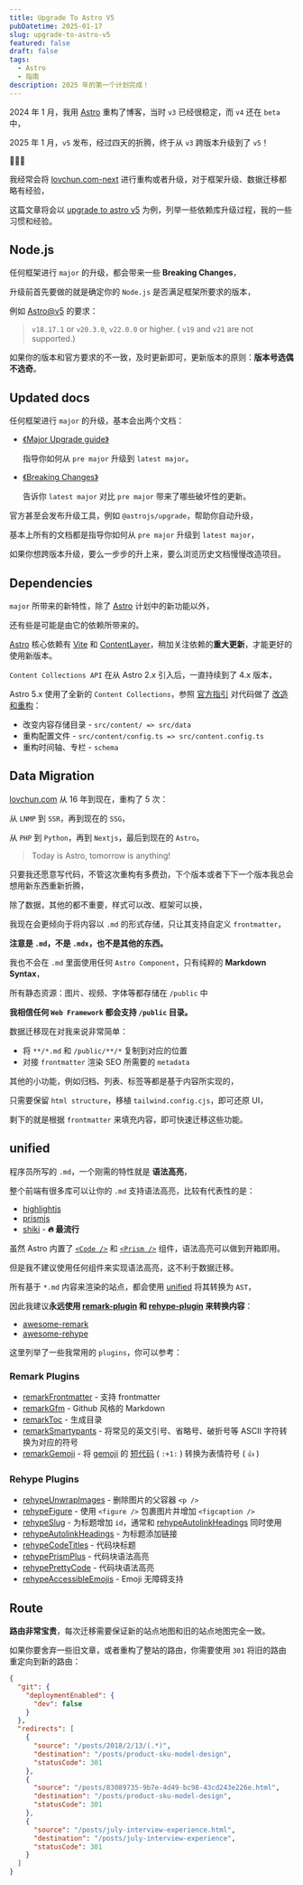 ```yaml
---
title: Upgrade To Astro V5
pubDatetime: 2025-01-17
slug: upgrade-to-astro-v5
featured: false
draft: false
tags:
  - Astro
  - 指南
description: 2025 年的第一个计划完成！
---
```


2024 年 1 月，我用 [Astro](https://astro.build/) 重构了博客，当时 `v3` 已经很稳定，而 `v4` 还在 `beta` 中，

2025 年 1 月，`v5` 发布，经过四天的折腾，终于从 `v3` 跨版本升级到了 `v5`！

🎉🎉🎉

我经常会将 [lovchun.com-next](https://github.com/PassionZale/lovchun.com-next) 进行重构或者升级，对于框架升级、数据迁移都略有经验，

这篇文章将会以 [upgrade to astro v5](https://github.com/PassionZale/lovchun.com-next/pull/98) 为例，列举一些依赖库升级过程，我的一些习惯和经验。

## Node.js

任何框架进行 `major` 的升级，都会带来一些 **Breaking Changes**，

升级前首先要做的就是确定你的 `Node.js` 是否满足框架所要求的版本，

例如 [Astro@v5](https://astro.build/) 的要求：

> `v18.17.1` or `v20.3.0`, `v22.0.0` or higher. ( `v19` and `v21` are not supported.)

如果你的版本和官方要求的不一致，及时更新即可，更新版本的原则：**版本号选偶不选奇**。

## Updated docs

任何框架进行 `major` 的升级，基本会出两个文档：

- [《Major Upgrade guide》](https://docs.astro.build/en/guides/upgrade-to/v5/)

  指导你如何从 `pre major` 升级到 `latest major`。

- [《Breaking Changes》](https://docs.astro.build/en/guides/upgrade-to/v5/#breaking-changes)

  告诉你 `latest major` 对比 `pre major` 带来了哪些破坏性的更新。

官方甚至会发布升级工具，例如 `@astrojs/upgrade`，帮助你自动升级，

基本上所有的文档都是指导你如何从 `pre major` 升级到 `latest major`，

如果你想跨版本升级，要么一步步的升上来，要么浏览历史文档慢慢改造项目。

## Dependencies

`major` 所带来的新特性，除了 [Astro](https://astro.build/) 计划中的新功能以外，

还有些是可能是由它的依赖所带来的。

[Astro](https://astro.build/) 核心依赖有 [Vite](https://vite.dev/) 和 [ContentLayer](https://contentlayer.dev/)，稍加关注依赖的**重大更新**，才能更好的使用新版本。

`Content Collections API` 在从 Astro 2.x 引入后，一直持续到了 4.x 版本，

Astro 5.x 使用了全新的 `Content Collections`，参照 [官方指引](https://docs.astro.build/en/guides/upgrade-to/v5/#legacy-v20-content-collections-api) 对代码做了 [改造和重构](https://github.com/PassionZale/lovchun.com-next/commit/7053f35a8889aaa09ff51c96229051564b6e9bb5)：

- 改变内容存储目录 - `src/content/ => src/data`
- 重构配置文件 - `src/content/config.ts => src/content.config.ts`
- 重构时间轴、专栏 - `schema`

## Data Migration

[lovchun.com](https://www.lovchun.com) 从 16 年到现在，重构了 5 次：

从 `LNMP` 到 `SSR`，再到现在的 `SSG`，

从 `PHP` 到 `Python`，再到 `Nextjs`，最后到现在的 `Astro`。

> Today is Astro, tomorrow is anything!

只要我还愿意写代码，不管这次重构有多费劲，下个版本或者下下一个版本我总会想用新东西重新折腾，

除了数据，其他的都不重要，样式可以改、框架可以换，

我现在会更倾向于将内容以 `.md` 的形式存储，只让其支持自定义 `frontmatter`，

**注意是 `.md`，不是 `.mdx`，也不是其他的东西。**

我也不会在 `.md` 里面使用任何 `Astro Component`，只有纯粹的 **Markdown Syntax**，

所有静态资源：图片、视频、字体等都存储在 `/public` 中

**我相信任何 `Web Framework` 都会支持 `/public` 目录。**

数据迁移现在对我来说非常简单：

- 将 `**/*.md` 和 `/public/**/*` 复制到对应的位置
- 对接 `frontmatter` 渲染 SEO 所需要的 `metadata`

其他的小功能，例如归档、列表、标签等都是基于内容所实现的，

只需要保留 `html structure`，移植 `tailwind.config.cjs`，即可还原 UI，

剩下的就是根据 `frontmatter` 来填充内容，即可快速迁移这些功能。

## unified

程序员所写的 `.md`，一个刚需的特性就是 **语法高亮**，

整个前端有很多库可以让你的 `.md` 支持语法高亮，比较有代表性的是：

- [highlightjs](https://highlightjs.org/)
- [prismjs](https://prismjs.com/)
- [shiki](https://shiki.style/) - **🔥 最流行**

虽然 Astro 内置了 [`<Code />`](https://docs.astro.build/en/guides/syntax-highlighting/#code-) 和 [`<Prism />`](https://docs.astro.build/en/guides/syntax-highlighting/#prism-) 组件，语法高亮可以做到开箱即用。

但是我不建议使用任何组件来实现语法高亮，这不利于数据迁移。

所有基于 `*.md` 内容来渲染的站点，都会使用 [unified](https://unifiedjs.com/) 将其转换为 `AST`，

因此我建议**永远使用 [remark-plugin](https://unifiedjs.com/explore/keyword/remark-plugin/) 和 [rehype-plugin](https://unifiedjs.com/explore/keyword/rehype-plugin/) 来转换内容**：

- [awesome-remark](https://github.com/remarkjs/awesome-remark)
- [awesome-rehype](https://github.com/rehypejs/awesome-rehype)

这里列举了一些我常用的 `plugins`，你可以参考：

### Remark Plugins

- [remarkFrontmatter](https://github.com/remarkjs/remark-frontmatter) - 支持 frontmatter
- [remarkGfm](https://github.com/remarkjs/remark-gfm) - Github 风格的 Markdown
- [remarkToc](https://github.com/remarkjs/remark-toc) - 生成目录
- [remarkSmartypants](https://github.com/silvenon/remark-smartypants) - 将常见的英文引号、省略号、破折号等 ASCII 字符转换为对应的符号
- [remarkGemoji](https://github.com/remarkjs/remark-gemoji) - 将 [gemoji](https://github.com/github/gemoji) 的 [短代码](https://www.webfx.com/tools/emoji-cheat-sheet/) ( `:+1:` ) 转换为表情符号 ( `👍` )

### Rehype Plugins

- [rehypeUnwrapImages](https://github.com/rehypejs/rehype-unwrap-images) - 删除图片的父容器 `<p />`
- [rehypeFigure](https://github.com/Microflash/rehype-figure) - 使用 `<figure />` 包裹图片并增加 `<figcaption />`
- [rehypeSlug](https://github.com/rehypejs/rehype-slug) - 为标题增加 `id`，通常和 [rehypeAutolinkHeadings](https://github.com/rehypejs/rehype-autolink-headings) 同时使用
- [rehypeAutolinkHeadings](https://github.com/rehypejs/rehype-autolink-headings) - 为标题添加链接
- [rehypeCodeTitles](https://github.com/josestg/rehype-code-title) - 代码块标题
- [rehypePrismPlus](https://github.com/timlrx/rehype-prism-plus) - 代码块语法高亮
- [rehypePrettyCode](https://github.com/rehype-pretty/rehype-pretty-code) - 代码块语法高亮
- [rehypeAccessibleEmojis](https://github.com/GaiAma/Coding4GaiAma/tree/master/packages/rehype-accessible-emojis#readme) - Emoji 无障碍支持

## Route

**路由非常宝贵**，每次迁移需要保证新的站点地图和旧的站点地图完全一致。

如果你要舍弃一些旧文章，或者重构了整站的路由，你需要使用 `301` 将旧的路由重定向到新的路由：

```json title="vercel.json"
{
  "git": {
    "deploymentEnabled": {
      "dev": false
    }
  },
  "redirects": [
    {
      "source": "/posts/2018/2/13/(.*)",
      "destination": "/posts/product-sku-model-design",
      "statusCode": 301
    },
    {
      "source": "/posts/83089735-9b7e-4d49-bc98-43cd243e226e.html",
      "destination": "/posts/product-sku-model-design",
      "statusCode": 301
    },
    {
      "source": "/posts/july-interview-experience.html",
      "destination": "/posts/july-interview-experience",
      "statusCode": 301
    }
  ]
}
```